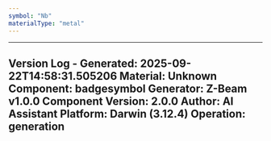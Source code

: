 ```yaml
---
symbol: "Nb"
materialType: "metal"
---
```


---
Version Log - Generated: 2025-09-22T14:58:31.505206
Material: Unknown
Component: badgesymbol
Generator: Z-Beam v1.0.0
Component Version: 2.0.0
Author: AI Assistant
Platform: Darwin (3.12.4)
Operation: generation
---